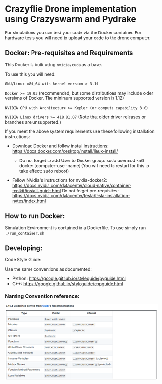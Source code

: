 # Crazyflie Drone implementation using Crazyswarm and Pydrake
For simulations you can test your code via the Docker container. For hardware tests you will need to upload your code to the drone computer.

## Docker: Pre-requisites and Requirements
This Docker is built using ``nvidia/cuda`` as a base. 

To use this you will need:

   ``GNU/Linux x86_64 with kernel version > 3.10``

   ``Docker >= 19.03`` (recommended, but some distributions may include older versions of Docker. The minimum supported version is 1.12)

   ``NVIDIA GPU with Architecture >= Kepler (or compute capability 3.0)``

   ``NVIDIA Linux drivers >= 418.81.07`` (Note that older driver releases or branches are unsupported.)

If you meet the above system requirements use these following installation instructions:
* Download Docker and follow install instructions: https://docs.docker.com/desktop/install/linux-install/
    * Do not forget to add User to Docker group: sudo usermod -aG docker [computer-user-name]
    (You will need to restart for this to take effect: sudo reboot)
    
* Follow NVidia's instructions for nvidia-docker2: https://docs.nvidia.com/datacenter/cloud-native/container-toolkit/install-guide.html
    Do not forget pre-requisites: https://docs.nvidia.com/datacenter/tesla/tesla-installation-notes/index.html

## How to run Docker:

Simulation Environment is contained in a Dockerfile. To use simply run ``./run_container.sh``

## Developing:
Code Style Guide:

Use the same conventions as documented:
  * Python: https://google.github.io/styleguide/pyguide.html
  * C++:    https://google.github.io/styleguide/cppguide.html
  
### Naming Convention reference:
![Naming Reference](/imgs/naming_convention_reference.png)
